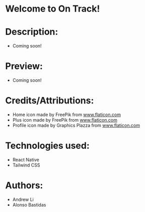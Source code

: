 # Welcome to On Track!

# Description:
- Coming soon!

# Preview:
- Coming soon!

# Credits/Attributions:
- Home icon made by FreePik from www.flaticon.com
- Plus icon made by FreePik from www.flaticon.com
- Profile icon made by Graphics Plazza from www.flaticon.com

# Technologies used:
- React Native
- Tailwind CSS

# Authors:
- Andrew Li
- Alonso Bastidas



